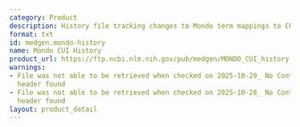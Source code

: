 ```yaml
---
category: Product
description: History file tracking changes to Mondo term mappings to CUIs
format: txt
id: medgen.mondo-history
name: Mondo CUI History
product_url: https://ftp.ncbi.nlm.nih.gov/pub/medgen/MONDO_CUI_history.txt
warnings:
- File was not able to be retrieved when checked on 2025-10-29_ No Content-Length
  header found
- File was not able to be retrieved when checked on 2025-10-28_ No Content-Length
  header found
layout: product_detail
---
```

